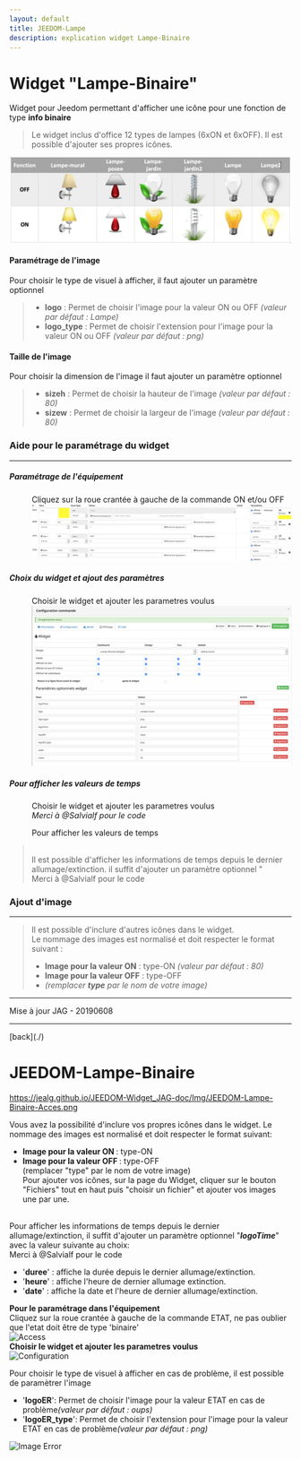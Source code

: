 ```yaml
---
layout: default
title: JEEDOM-Lampe
description: explication widget Lampe-Binaire
---
```


# Widget "Lampe-Binaire" 

Widget pour Jeedom permettant d'afficher une icône pour une fonction de type <b>info binaire</b>
<blockquote>
Le widget inclus d'office 12 types de lampes (6xON et 6xOFF). Il est possible d'ajouter ses propres icônes.
</blockquote>

<p><img src="Img/JEEDOM-Lampe-Binaire-Visuel.png" alt="Visuels" /></p>


<h4 id="Logo">Paramétrage de l'image</h4>
Pour choisir le type de visuel à afficher, il faut ajouter un paramètre optionnel<br/>
<blockquote>
    <ul>
        <li><b>logo</b> : Permet de choisir l'image pour la valeur ON ou OFF <i>(valeur par défaut : Lampe)</i></li>
        <li><b>logo_type</b> : Permet de choisir l'extension pour l'image pour la valeur ON ou OFF <i>(valeur par défaut : png)</i></li>
</ul>
</blockquote>


<h4 id="TaIlle">Taille de l'image</h4>
Pour choisir la dimension de l'image il faut ajouter un paramètre optionnel<br/>
<blockquote>
    <ul>
        <li><b>sizeh</b> : Permet de choisir la hauteur de l'image <i>(valeur par défaut : 80)</i></li>
        <li><b>sizew</b> : Permet de choisir la largeur de l'image <i>(valeur par défaut : 80)</i></li>
</ul>
</blockquote>

<h3 id="Aide Paramétrage">Aide pour le paramétrage du widget</h3>
<hr />
<h5 id="header-5">Paramétrage de l'équipement</h5>
<dl>
<dd>Cliquez sur la roue crantée à gauche de la commande ON et/ou OFF<br/>
    <img src="Img/JEEDOM-Lampe-Binaire-Acces.png" alt="Access"/>
</dd>
</dl>
<h5 id="header-5">Choix du widget et ajout des paramètres</h5>
<dl>
<dd>Choisir le widget et ajouter les parametres voulus<br/>
    <img src="Img/JEEDOM-Lampe-Binaire-Configuration.png" alt="Configuration"/>
</dd>
</dl>

<h5 id="header-5">Pour afficher les valeurs de temps</h5>
<dl>
<dd>Choisir le widget et ajouter les parametres voulus<br/>
    <I>Merci à @Salvialf pour le code</I>
</dd>
</dl>






<dd>Pour afficher les valeurs de temps<br/></dd>
    <blockquote>
        <br/>Il est possible d'afficher les informations de temps depuis le dernier allumage/extinction. il suffit d'ajouter un paramètre optionnel "<br/>
    Merci à @Salvialf pour le code
    </blockquote>

</dl>

<h3 id="Add img">Ajout d'image</h3>
<hr />
<blockquote>
Il est possible d'inclure d'autres icônes dans le widget.<br/>
Le nommage des images est normalisé et doit respecter le format suivant :
    <ul>
        <li><b>Image pour la valeur ON</b> : type-ON <i>(valeur par défaut : 80)</i></li>
        <li><b>Image pour la valeur OFF</b> : type-OFF</li>
        <li> <i>(remplacer <b>type</b> par le nom de votre image)</i></li>
    </ul> 
</blockquote>
<hr />
<dl>
<dt>Mise à jour JAG - 20190608</dt>
</dl>
<hr />
[back](./)

# JEEDOM-Lampe-Binaire

https://jealg.github.io/JEEDOM-Widget_JAG-doc/Img/JEEDOM-Lampe-Binaire-Acces.png


  
Vous avez la possibilité d'inclure vos propres icônes dans le widget. Le nommage des images est normalisé et doit respecter le format suivant:
* **<b>Image pour la valeur ON </b>** : type-ON<br/>
* **<b>Image pour la valeur OFF </b>** : type-OFF<br/>
(remplacer "type" par le nom de votre image)<br/>
Pour ajouter vos icônes, sur la page du Widget, cliquer sur le bouton "Fichiers" tout en haut puis "choisir un fichier" et ajouter vos images une par une.<br/>

<br/>Pour afficher les informations de temps depuis le dernier allumage/extinction, il suffit d'ajouter un paramètre optionnel "<i><b>logoTime</b></i>" avec la valeur suivante au choix:<br/>
    Merci à @Salvialf pour le code
* '**duree**' : affiche la durée depuis le dernier allumage/extinction.  
* '**heure**' : affiche l'heure de dernier allumage extinction.  
* '**date**'  : affiche la date et l'heure de dernier allumage/extinction.  

<b>Pour le paramétrage dans l'équipement</b><br/>
Cliquez sur la roue crantée à gauche de la commande ETAT, ne pas oublier que l'etat doit être de type 'binaire'<br/>
<img src="Lampe-Acces-binaire.png" alt="Access"/><br/>
<b>Choisir le widget et ajouter les parametres voulus</b><br/>
<img src="Lampe-Configuration-binaire.png" alt="Configuration"/><br/>


Pour choisir le type de visuel à afficher en cas de problème, il est possible de paramètrer l'image
* '**<b>logoER</b>**': Permet de choisir l'image pour la valeur ETAT en cas de problème<i>(valeur par défaut : oups)<br/></i>
* '**<b>logoER_type</b>**': Permet de choisir l'extension pour l'image pour la valeur ETAT en cas de problème<i>(valeur par défaut : png)<br/></i>
<img src="Image-Error.png" alt="Image Error"/>
